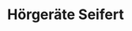 ---
title: "Hörgeräte Seifert"
url: /nuernberg/hoergeraete-seifert-woelckernstrasse/
shop: Hörgeräte
---